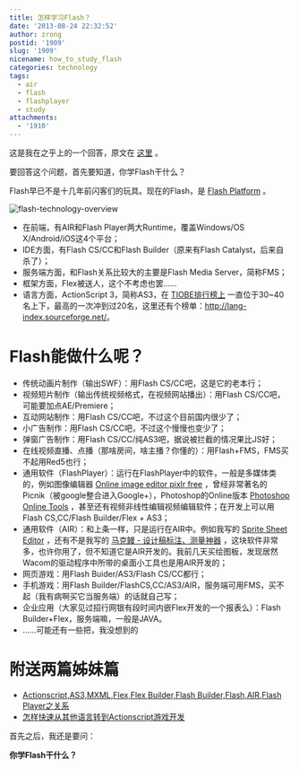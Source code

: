 ```yaml
---
title: 怎样学习Flash？
date: '2013-08-24 22:32:52'
author: zrong
postid: '1909'
slug: '1909'
nicename: how_to_study_flash
categories: technology
tags:
  - air
  - flash
  - flashplayer
  - study
attachments:
  - '1910'
---
```


这是我在之乎上的一个回答，原文在 [这里][1] 。

要回答这个问题，首先要知道，你学Flash干什么？

Flash早已不是十几年前闪客们的玩具。现在的Flash，是 [Flash Platform][2] 。<!--more-->

![flash-technology-overview][51]

-   在前端，有AIR和Flash Player两大Runtime，覆盖Windows/OS X/Android/iOS这4个平台；
-   IDE方面，有Flash CS/CC和Flash Builder（原来有Flash Catalyst，后来自杀了）；
-   服务端方面，和Flash关系比较大的主要是Flash Media Server，简称FMS；
-   框架方面，Flex被送人，这个不考虑也罢……
-   语言方面，ActionScript 3，简称AS3，在 [TIOBE排行榜上][3] 一直位于30~40名上下，最高的一次冲到过20名，这里还有个榜单：<http://lang-index.sourceforge.net/>。

# Flash能做什么呢？

-   传统动画片制作（输出SWF）：用Flash CS/CC吧，这是它的老本行；
-   视频短片制作（输出传统视频格式，在视频网站播出）：用Flash
    CS/CC吧，可能要加点AE/Premiere；
-   互动网站制作：用Flash CS/CC吧，不过这个目前国内很少了；
-   小广告制作：用Flash CS/CC吧，不过这个慢慢也变少了；
-   弹窗广告制作：用Flash CS/CC/纯AS3吧，据说被拦截的情况果比JS好；
-   在线视频直播、点播（那啥房间，啥主播？你懂的）：用Flash+FMS，FMS买不起用Red5也行；
-   通用软件（FlashPlayer）：运行在FlashPlayer中的软件，一般是多媒体类的，例如图像编辑器 [Online image editor pixlr free][4] ，曾经非常著名的 Picnik（被google整合进入Google+），Photoshop的Online版本 [Photoshop Online Tools][5] ，甚至还有视频非线性编辑视频编辑软件；在开发上可以用Flash CS,CC/Flash Builder/Flex + AS3；
-   通用软件（AIR）：和上条一样，只是运行在AIR中。例如我写的 [Sprite Sheet Editor][6] ，还有不是我写的 [马克鳗 - 设计稿标注、测量神器][7] ，这块软件非常多，也许你用了，但不知道它是AIR开发的。我前几天买绘图板，发现居然Wacom的驱动程序中所带的桌面小工具也是用AIR开发的；
-   网页游戏：用Flash Buider/AS3/Flash CS/CC都行；
-   手机游戏：用Flash Builder/FlashCS,CC/AS3/AIR，服务端可用FMS，买不起（我有病啊买它当服务端）的话就自己写；
-   企业应用（大家见过招行网银有段时间内嵌Flex开发的一个报表么）：Flash Builder+Flex，服务端嘛，一般是JAVA。
-   ……可能还有一些把，我没想到的

# 附送两篇姊妹篇

-   [Actionscript,AS3,MXML,Flex,Flex Builder,Flash Builder,Flash,AIR,Flash Player之关系][8]
-   [怎样快速从其他语言转到Actionscript游戏开发][9]

首先之后，我还是要问：

**你学Flash干什么？**

[1]: http://www.zhihu.com/question/20626225/answer/18537470
[2]: http://www.adobe.com/devnet/flashplatform.html
[3]: http://www.tiobe.com/index.php/content/paperinfo/tpci/index.html
[4]: http://pixlr.com/express/
[5]: http://www.photoshop.com/tools
[6]: http://zengrong.net/sprite_sheet_editor
[7]: http://www.getmarkman.com/
[8]: http://blog.zengrong.net/post/1295.html
[9]: http://blog.zengrong.net/post/1471.html
[51]: /uploads/2013/08/flash-technology-overview.jpg

